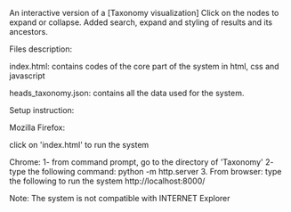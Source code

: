 ﻿An interactive version of a [Taxonomy visualization] Click on the nodes to expand or collapse.
 Added search, expand and styling of results and its ancestors. 


Files description:

index.html: contains codes of the core part of the system in html, css and javascript

heads_taxonomy.json: contains all the data used for the system.



Setup instruction: 

Mozilla Firefox:

click on 'index.html' to run the system

Chrome:
1- from command prompt, go to the directory of 'Taxonomy'
2- type the following command:
 python -m http.server
3. From browser: type the following to run the system
http://localhost:8000/

Note: The system is not compatible with INTERNET Explorer

